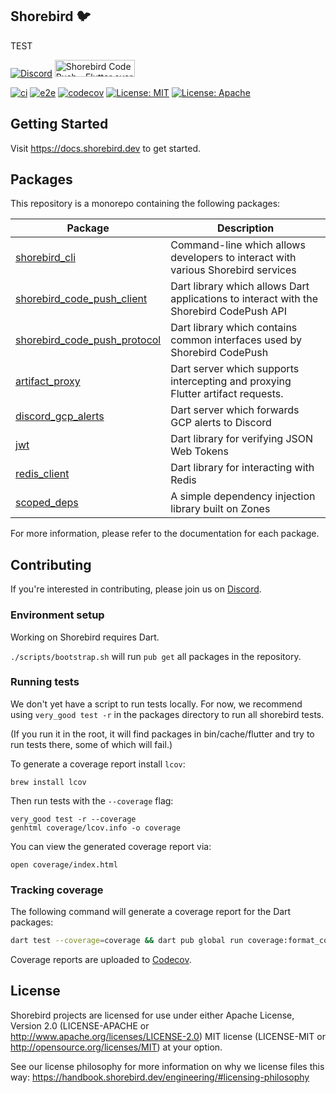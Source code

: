 ## Shorebird 🐦

TEST

[![Discord](https://img.shields.io/discord/1030243211995791380?style=for-the-badge&logo=discord&color=blue)](https://discord.gg/shorebird)
<a href="https://www.producthunt.com/posts/shorebird-code-push?utm_source=badge-featured&utm_medium=badge&utm_souce=badge-shorebird&#0045;code&#0045;push" target="_blank"><img src="https://api.producthunt.com/widgets/embed-image/v1/featured.svg?post_id=449946&theme=neutral" alt="Shorebird&#0032;Code&#0032;Push - Flutter&#0032;over&#0032;the&#0032;air&#0032;updates | Product Hunt" style="width: 128px; height: 27px;" width="128" height="27" /></a>

[![ci](https://github.com/shorebirdtech/shorebird/actions/workflows/main.yaml/badge.svg)](https://github.com/shorebirdtech/shorebird/actions/workflows/main.yaml)
[![e2e](https://github.com/shorebirdtech/shorebird/actions/workflows/e2e.yaml/badge.svg)](https://github.com/shorebirdtech/shorebird/actions/workflows/e2e.yaml)
[![codecov](https://codecov.io/gh/shorebirdtech/shorebird/branch/main/graph/badge.svg)](https://codecov.io/gh/shorebirdtech/shorebird)
[![License: MIT](https://img.shields.io/badge/license-MIT-blue.svg)](./LICENSE-MIT)
[![License: Apache](https://img.shields.io/badge/license-Apache-orange.svg)](./LICENSE-APACHE)

## Getting Started

Visit https://docs.shorebird.dev to get started.

## Packages

This repository is a monorepo containing the following packages:

| Package                                                                         | Description                                                                             |
| ------------------------------------------------------------------------------- | --------------------------------------------------------------------------------------- |
| [shorebird_cli](packages/shorebird_cli/README.md)                               | Command-line which allows developers to interact with various Shorebird services        |
| [shorebird_code_push_client](packages/shorebird_code_push_client/README.md)     | Dart library which allows Dart applications to interact with the Shorebird CodePush API |
| [shorebird_code_push_protocol](packages/shorebird_code_push_protocol/README.md) | Dart library which contains common interfaces used by Shorebird CodePush                |
| [artifact_proxy](packages/artifact_proxy/README.md)                             | Dart server which supports intercepting and proxying Flutter artifact requests.         |
| [discord_gcp_alerts](packages/discord_gcp_alerts/README.md)                     | Dart server which forwards GCP alerts to Discord                                        |
| [jwt](packages/jwt/README.md)                                                   | Dart library for verifying JSON Web Tokens                                              |
| [redis_client](packages/redis_client/README.md)                                 | Dart library for interacting with Redis                                                 |
| [scoped_deps](packages/scoped_deps/README.md)                                   | A simple dependency injection library built on Zones                                    |

For more information, please refer to the documentation for each package.

## Contributing

If you're interested in contributing, please join us on
[Discord](https://discord.gg/shorebird).

### Environment setup

Working on Shorebird requires Dart.

`./scripts/bootstrap.sh` will run `pub get` all packages in the repository.

### Running tests

We don't yet have a script to run tests locally. For now, we recommend using
`very_good test -r` in the packages directory to run all shorebird tests.

(If you run it in the root, it will find packages in bin/cache/flutter and try
to run tests there, some of which will fail.)

To generate a coverage report install `lcov`:

```
brew install lcov
```

Then run tests with the `--coverage` flag:

```
very_good test -r --coverage
genhtml coverage/lcov.info -o coverage
```

You can view the generated coverage report via:

```
open coverage/index.html
```

### Tracking coverage

The following command will generate a coverage report for the Dart packages:

```bash
dart test --coverage=coverage && dart pub global run coverage:format_coverage --lcov --in=coverage --out=coverage/lcov.info --packages=.dart_tool/package_config.json --check-ignore
```

Coverage reports are uploaded to [Codecov](https://app.codecov.io/gh/shorebirdtech/shorebird).

## License

Shorebird projects are licensed for use under either Apache License, Version 2.0
(LICENSE-APACHE or http://www.apache.org/licenses/LICENSE-2.0) MIT license
(LICENSE-MIT or http://opensource.org/licenses/MIT) at your option.

See our license philosophy for more information on why we license files this
way:
https://handbook.shorebird.dev/engineering/#licensing-philosophy
